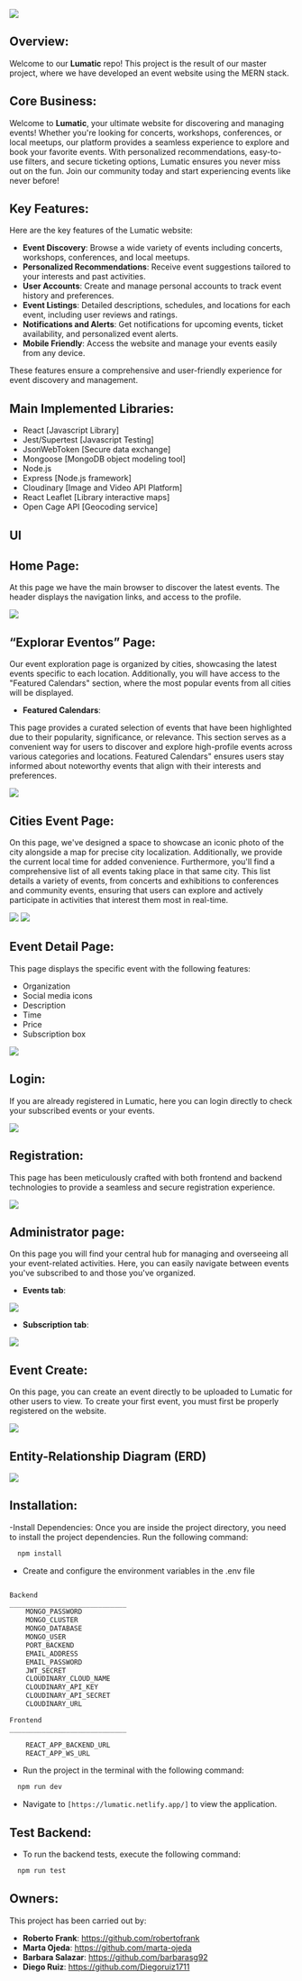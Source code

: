 ![](https://github.com/nds-fsd/luma/blob/main/docs/logo.png)

## Overview:

Welcome to our **Lumatic** repo! This project is the result of our master project, where we have developed an event website using the MERN stack.

## Core Business:

Welcome to **Lumatic**, your ultimate website for discovering and managing events! Whether you're looking for concerts, workshops, conferences, or local meetups, our platform provides a seamless experience to explore and book your favorite events. With personalized recommendations, easy-to-use filters, and secure ticketing options, Lumatic ensures you never miss out on the fun. Join our community today and start experiencing events like never before!

## Key Features: 

Here are the key features of the Lumatic website:

- **Event Discovery**: Browse a wide variety of events including concerts, workshops, conferences, and local meetups.
- **Personalized Recommendations**: Receive event suggestions tailored to your interests and past activities.
- **User Accounts**: Create and manage personal accounts to track event history and preferences.
- **Event Listings**: Detailed descriptions, schedules, and locations for each event, including user reviews and ratings.
- **Notifications and Alerts**: Get notifications for upcoming events, ticket availability, and personalized event alerts.
- **Mobile Friendly**: Access the website and manage your events easily from any device.
  
These features ensure a comprehensive and user-friendly experience for event discovery and management.

## Main Implemented Libraries:

*	React [Javascript Library]
*	Jest/Supertest [Javascript Testing]
*	JsonWebToken [Secure data exchange]
*	Mongoose [MongoDB object modeling tool]
*	Node.js 
*	Express [Node.js framework]
*	Cloudinary [Image and Video API Platform]
*	React Leaflet [Library interactive maps]
*	Open Cage API [Geocoding service]

## UI

## Home Page: 

At this page we have the main browser to discover the latest events. 
The header displays the navigation links, and access to the profile.

![](https://github.com/nds-fsd/luma/blob/main/docs/home.png)
 
## “Explorar Eventos” Page:

Our event exploration page is organized by cities, showcasing the latest events specific to each location. Additionally, you will have access to the "Featured Calendars" section, where the most popular events from all cities will be displayed.

- **Featured Calendars**:

This page provides a curated selection of events that have been highlighted due to their popularity, significance, or relevance. 
This section serves as a convenient way for users to discover and explore high-profile events across various categories and locations. Featured Calendars" ensures users stay informed about noteworthy events that align with their interests and preferences.

![](https://github.com/nds-fsd/luma/blob/main/docs/screencapture-localhost-3000-discoverevents-2024-07-13-19_38_29.png)

## Cities Event Page:
On this page, we've designed a space to showcase an iconic photo of the city alongside a map for precise city localization. Additionally, we provide the current local time for added convenience.
Furthermore, you'll find a comprehensive list of all events taking place in that same city. This list details a variety of events, from concerts and exhibitions to conferences and community events, ensuring that users can explore and actively participate in activities that interest them most in real-time.

![](https://github.com/nds-fsd/luma/blob/main/docs/event-page.png)
![](https://github.com/nds-fsd/luma/blob/main/docs/Upcoming-events.png)

## Event Detail Page:

This page displays the specific event with the following features:
* Organization
*	Social media icons
*	Description
*	Time
*	Price
* Subscription box
  
![](https://github.com/nds-fsd/luma/blob/main/docs/Evento.png)

## Login:

If you are already registered in Lumatic, here you can login directly to check your subscribed events or your events.

![](https://github.com/nds-fsd/luma/blob/main/docs/screencapture-localhost-3000-login-2024-07-13-19_39_02.png)

## Registration:

This page has been meticulously crafted with both frontend and backend technologies to provide a seamless and secure registration experience.

![](https://github.com/nds-fsd/luma/blob/main/docs/Registro.png)

## Administrator page:

On this page you will find your central hub for managing and overseeing all your event-related activities. Here, you can easily navigate between events you've subscribed to and those you've organized.

- **Events tab**:
  
![](https://github.com/nds-fsd/luma/blob/main/docs/event-tab.png)

- **Subscription tab**:

![](https://github.com/nds-fsd/luma/blob/main/docs/screencapture-localhost-3000-home-2024-07-13-19_40_43.png)

## Event Create:

On this page, you can create an event directly to be uploaded to Lumatic for other users to view.
To create your first event, you must first be properly registered on the website.

![](https://github.com/nds-fsd/luma/blob/main/docs/screencapture-localhost-3000-eventcreate-2024-07-13-19_40_03.png)

## Entity-Relationship Diagram (ERD)

![](https://github.com/nds-fsd/luma/blob/main/docs/dbWorkflow.png)

## Installation:

-Install Dependencies:
Once you are inside the project directory, you need to install the project dependencies. Run the following command:
```bash
  npm install

```

- Create and configure the environment variables in the .env file
```Bash

Backend
_____________________________
    MONGO_PASSWORD
    MONGO_CLUSTER
    MONGO_DATABASE
    MONGO_USER
    PORT_BACKEND
    EMAIL_ADDRESS
    EMAIL_PASSWORD
    JWT_SECRET
    CLOUDINARY_CLOUD_NAME
    CLOUDINARY_API_KEY
    CLOUDINARY_API_SECRET
    CLOUDINARY_URL

Frontend
_____________________________

    REACT_APP_BACKEND_URL
    REACT_APP_WS_URL

```
- Run the project in the terminal with the following command:
```bash
  npm run dev

```
- Navigate to `[https://lumatic.netlify.app/]` to view the application.

## Test Backend:

- To run the backend tests, execute the following command:
```bash
  npm run test

```

## Owners:

This project has been carried out by:

- **Roberto Frank**: https://github.com/robertofrank
- **Marta Ojeda**: https://github.com/marta-ojeda
- **Barbara Salazar**: https://github.com/barbarasg92
- **Diego Ruiz**: https://github.com/Diegoruiz1711
